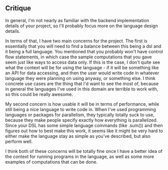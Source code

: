 ## Critique

In general, I'm not nearly as familiar with the backend implementation details of your project, so I'll probably focus more on the language design details. 

In terms of that, I have two main concerns for the project. The first is essentially that you will need to find a balance between this being a dsl and it being a full language. You mentioned that you probably won't have control flow statements, in which case the sample computations that you gave seem just like ways to access data only. If this is the case, I don't quite see what the context will be for using the language - if it will be something like an API for data accessing, and then the user would write code in whatever language they were planning on using anyway, or something else. I think concrete use cases are the thing that I'd want to see the most of, because in general the languages I've used in this domain are terrible to work with, so this could be really awesome. 

My second concern is how usable it will be in terms of performance, while still being a nice language to write code in. When I've used programming languages or packages for parallelism, they typically totally suck to use, because they make people specify exactly how everything is parallelized. Since your DSL has some simple language commands (like .sum()) and then figures out how to best make this work, it seems like it might be very hard to either make the language stay as simple as you've described, but also perform well. 

I think both of these concerns will be totally fine once I have a better idea of the context for running programs in the language, as well as some more examples of computations that can be done. 